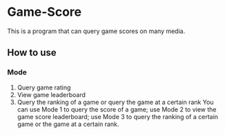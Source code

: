 # Game-Score
This is a program that can query game scores on many media.
## How to use
### Mode
1. Query game rating
2. View game leaderboard
3. Query the ranking of a game or query the game at a certain rank
You can use Mode 1 to query the score of a game; use Mode 2 to view the game score leaderboard; use Mode 3 to query the ranking of a certain game or the game at a certain rank.
